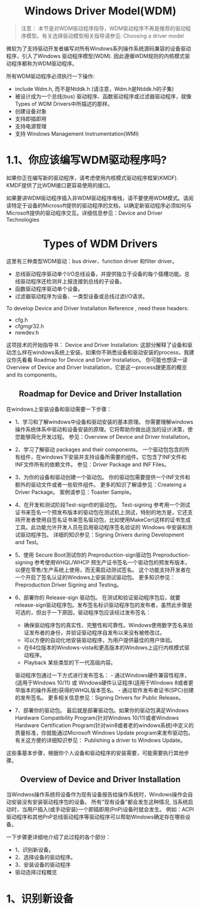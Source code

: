 <h1 align="center">Windows Driver Model(WDM)</h1>

>注意：
本节是对WDM驱动程序指导，WDM驱动程序不再是推荐的驱动程序模型。有关选择驱动模型相关指导请参见: Choosing a driver model

微软为了支持驱动开发者编写对所有Windows系列操作系统源码兼容的设备驱动程序，引入了Windows 驱动程序模型(WDM). 因此遵循WDM规则的内核模式驱动程序都称为WDM驱动程序。

所有WDM驱动程序必须执行一下操作:
- include Wdm.h, 而不是Ntddk.h (请注意，Wdm.h是Ntddk.h的子集)
- 被设计成为一个总线(bus) 驱动程序、函数驱动程序或过滤器驱动程序，就像Types of WDM Drivers中所描述的那样。
- 创建设备对象
- 支持即插即用
- 支持电源管理
- 支持 Windows Management Instrumentation(WMI)

# 1.1、你应该编写WDM驱动程序吗?
如果你正在编写新的驱动程序，请考虑使用内核模式驱动程序框架(KMDF). KMDF提供了比WDM接口更容易使用的接口。

如果要讲WDM驱动程序插入非WDM驱动程序堆栈，请不要使用WDM模式。请阅读特定于设备的Microsoft提供的驱动程序的文档，以确定新驱动程序必须如何与Microsoft提供的驱动程序交互。详细信息参见：Device and Driver Technologies

<h1 align="center">Types of WDM Drivers</h1>
这里有三种类型WDM驱动：bus driver、function driver 和filter driver。

- 总线驱动程序驱动单个I/O总线设备，并提供独立于设备的每个插槽功能。总线驱动程序还检测并上报连接到总线的子设备。
- 函数驱动程序驱动单个设备。
- 过滤器驱动程序为设备、一类型设备或总线过滤I/O请求。


To develop Device and Driver Installation Reference , need these headers:
- cfg.h
- cfgmgr32.h
- newdev.h

这项技术的开始指导书：
Device and Driver Installation:
这部分解释了设备和驱动怎么样在windows系统上安装。如果你不熟悉设备和驱动安装的process，我建议你先看看 Roadmap for Device and Driver Installation。
你可能也想读一读 Overview of Device and Driver Installation，它是这一process跟更高的概览and its components。


<h2 align="center">Roadmap for Device and Driver Installation</h1>
在windows上安装设备和驱动需要一下步骤：

- 1、学习和了解windows中设备和驱动安装的基本原理。
   你需要理解windows操作系统体系中驱动和设备安装的原理。它将帮助你做出适当的设计决策，使您能够简化开发过程。
   参见：Overview of Device and Driver Installation。
- 2、学习了解驱动 packages and their components。
   一个驱动包包含的所有组件，在windows下安装并支持设备所需要的组件。它包含了INF文件和INF文件所有的依赖文件。
   参见：Driver Package and INF Files。
- 3、为你的设备和驱动创建一个驱动包。
   你的驱动包需要提供一个INF文件和额外的驱动文件或者一些软件组件。
   更多的知识了解请参见：Createing a Driver Package。
   案例请参见：Toaster Sample。
- 4、在开发和测试阶段Test-sign你的驱动包。
   Test-signing 参考用一个测试证书来签名一个预发布版本的驱动包在测试机上测试，特别的地方是，它还支持开发者使用自签名证书来签名驱动包，比如使用MakeCert这样的证书生成工具。此功能允许开发人员在启用驱动程序签名验证的 Windows 中安装和测试驱动程序包。
   详细的知识参见：Signing Drivers during Development and Test。
- 5、使用 Secure Boot测试你的 Preproduction-sign驱动包
   Preproduction-signing 参考使用WHQL/WHCP 预生产证书签名一个驱动包的预发布版本，以便在零售/生产系统上使用，而无需启动测试签名。
   这个功能支持开发者在一个开启了签名认证的Windows上安装测试驱动包。
   更多知识参见：Preproduction Driver Signing and Testing。
- 6、部署你的 Release-sign 驱动包。
   在测试和验证驱动程序包后，就要release-sign驱动程序包。发布签名标识驱动程序包的发布者，虽然此步骤是可选的，但出于一下原因，驱动程序包应该经过发布签名：
   - 确保驱动程序包的真实性、完整性和可靠性。Windows使用数字签名来验证发布者的身份，并验证驱动程序自发布以来没有被修改过。
   - 可以方便的自动化地安装驱动程序，为用户提供最佳的用户体验。
   - 在64位版本的Windows-vista和更高版本的Windows上运行内核模式驱动程序。
   - Playback 某些类型的下一代高级内容。 
   
   驱动程序包通过一下方式进行发布签名：
       - 通过Windows硬件兼容性程序，(适用于Windows 10/11) 或 Windows硬件认证程序(适用于Windows 8或者更早版本的操作系统)获得的WHQL版本签名。
       - 通过软件发布者证书(SPC)创建的发布签名。
   更多相关信息参见：Signing Drivers for Public Release。
- 7、部署你的驱动包。
   最后就是部署驱动包。如果你的驱动包满足Windows Hardware Compatibility Program(针对Windows 10/11)或者Windows Hardware Certification Program(针对win8或者老的windows系统)中定义的质量标准，你就能通过Microsoft Windows Update program来发布驱动包。
   有关这方便的详细知识参见： Publishing a driver to Windows Update。

这些事基本步骤，根据你个人设备和驱动程序的安装需要，可能需要执行其他步骤。

<h2 align="center">Overview of Device and Driver Installation</h2>
当Windwos操作系统将设备作为现有设备报告给操作系统时，Windows操作会自动安装没有安装驱动程序包的设备。
所有"现有设备"都会发生这种情况, 当系统启动时，当用户插入(或手动安装)一个即插即用(PnP)设备时就会发生。
例如：ACPI驱动程序和其他PnP总线驱动程序等驱动程序可以帮助Windows确定存在哪些设备。

一下步骤更详细地介绍了此过程的各个部分：
- 1、识别新设备。
- 2、选择设备的驱动程序。
- 3、安装设备的驱动程序
- 驱动选择过程概览
# 1、识别新设备



  
